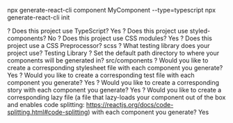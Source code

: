 npx generate-react-cli component MyComponent --type=typescript 
npx generate-react-cli init 

? Does this project use TypeScript? Yes
? Does this project use styled-components? No
? Does this project use CSS modules? Yes
? Does this project use a CSS Preprocessor? scss
? What testing library does your project use? Testing Library
? Set the default path directory to where your components will be generated in? src/components
? Would you like to create a corresponding stylesheet file with each component you generate? Yes
? Would you like to create a corresponding test file with each component you generate? Yes
? Would you like to create a corresponding story with each component you generate? Yes
? Would you like to create a corresponding lazy file (a file that lazy-loads your component out of the box and enables code splitting: 
https://reactjs.org/docs/code-splitting.html#code-splitting) with each component you generate? Yes
